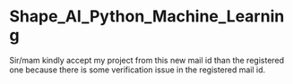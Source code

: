 # Shape_AI_Python_Machine_Learning
Sir/mam kindly accept my project from this new mail id than the registered one because there is some verification issue in the registered mail id.
